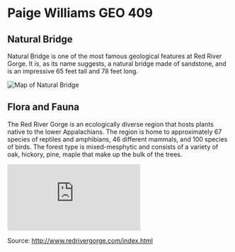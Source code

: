 # Paige Williams GEO 409
## Natural Bridge
Natural Bridge is one of the most famous geological features at Red River Gorge. It is, as its name suggests, a natural bridge made of sandstone, and is an impressive 65 feet tall and 78 feet long.

![Map of Natural Bridge](http://www.redrivergorge.com/img/img_bridge.jpg)

## Flora and Fauna
The Red River Gorge is an ecologically diverse region that hosts plants native to the lower Appalachians. The region is home to approximately 67 species of reptiles and amphibians, 46 different mammals, and 100 species of birds. The forest type is mixed-mesphytic and consists of a variety of oak, hickory, pine, maple that make up the bulk of the trees.

![A map of Red River Gorge](http://www.redrivergorge.com/pdf/rrg_map_sm.pdf)


Source: http://www.redrivergorge.com/index.html
